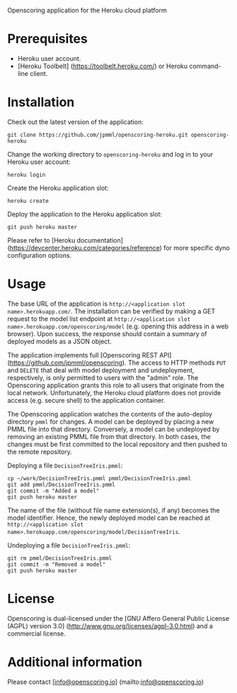 Openscoring application for the Heroku cloud platform

# Prerequisites #

* Heroku user account.
* [Heroku Toolbelt] (https://toolbelt.heroku.com/) or Heroku command-line client.

# Installation #

Check out the latest version of the application:
```
git clone https://github.com/jpmml/openscoring-heroku.git openscoring-heroku
```

Change the working directory to `openscoring-heroku` and log in to your Heroku user account:
```
heroku login
```

Create the Heroku application slot:
```
heroku create
```

Deploy the application to the Heroku application slot:
```
git push heroku master
```

Please refer to [Heroku documentation] (https://devcenter.heroku.com/categories/reference) for more specific dyno configuration options.

# Usage #

The base URL of the application is `http://<application slot name>.herokuapp.com/`. The installation can be verified by making a GET request to the model list endpoint at `http://<application slot name>.herokuapp.com/openscoring/model` (e.g. opening this address in a web browser). Upon success, the response should contain a summary of deployed models as a JSON object.

The application implements full [Openscoring REST API] (https://github.com/jpmml/openscoring). The access to HTTP methods `PUT` and `DELETE` that deal with model deployment and undeployment, respectively, is only permitted to users with the "admin" role. The Openscoring application grants this role to all users that originate from the local network. Unfortunately, the Heroku cloud platform does not provide access (e.g. secure shell) to the application container.

The Openscoring application watches the contents of the auto-deploy directory `pmml` for changes. A model can be deployed by placing a new PMML file into that directory. Conversely, a model can be undeployed by removing an existing PMML file from that directory. In both cases, the changes must be first committed to the local repository and then pushed to the remote repository.

Deploying a file `DecisionTreeIris.pmml`:
```
cp ~/work/DecisionTreeIris.pmml pmml/DecisionTreeIris.pmml
git add pmml/DecisionTreeIris.pmml
git commit -m "Added a model"
git push heroku master
```

The name of the file (without file name extension(s), if any) becomes the model identifier. Hence, the newly deployed model can be reached at `http://<application slot name>.herokuapp.com/openscoring/model/DecisionTreeIris`.

Undeploying a file `DecisionTreeIris.pmml`:
```
git rm pmml/DecisionTreeIris.pmml
git commit -m "Removed a model"
git push heroku master
```

# License #

Openscoring is dual-licensed under the [GNU Affero General Public License (AGPL) version 3.0] (http://www.gnu.org/licenses/agpl-3.0.html) and a commercial license.

# Additional information #

Please contact [info@openscoring.io] (mailto:info@openscoring.io)